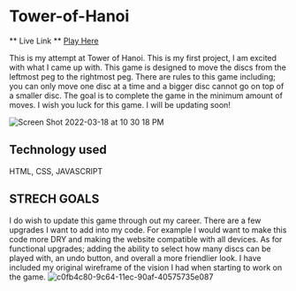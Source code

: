 # Tower-of-Hanoi

** Live Link **
[Play Here](https://caesar11sl.github.io/Tower-of-Hanoi/)

This is my attempt at Tower of Hanoi. This is my first project, I am excited with what I came up with. This game is designed to move the discs from the leftmost peg to the rightmost peg. There are rules to this game including; you can only move one disc at a time and a bigger disc cannot go on top of a smaller disc. The goal is to complete the game in the minimum amount of moves. I wish you luck for this game. I will be updating soon!


![Screen Shot 2022-03-18 at 10 30 18 PM](https://user-images.githubusercontent.com/97268174/159109173-0715822b-0d41-44ea-8c19-263227fd21d6.png)

## Technology used
HTML, CSS, JAVASCRIPT

## STRECH GOALS
I do wish to update this game through out my career. There are a few upgrades I want to add into my code. For example I would want to make this code more DRY and making the website compatible with all devices. As for functional upgrades; adding the ability to select how many discs can be played with, an undo button, and overall a more friendlier look. 
I have included my original wireframe of the vision I had when starting to work on the game. 
![c0fb4c80-9c64-11ec-90af-40575735e087](https://user-images.githubusercontent.com/97268174/159109557-0351bd0f-04bb-4b22-9a8c-7c658dbe69dc.jpeg)
